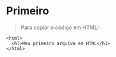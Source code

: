 # Primeiro

>Para copiar o código em HTML:

```
<html>
  <hl>Meu primeiro arquivo em HTML</h1>
</html>
```
